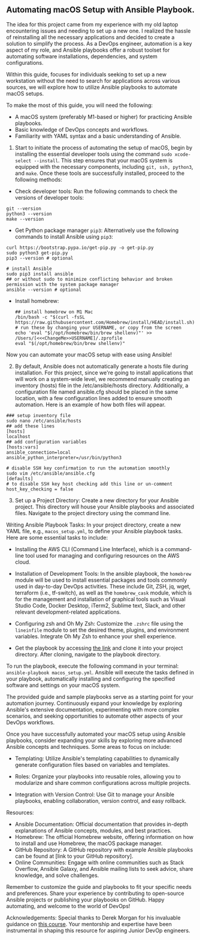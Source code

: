 ## Automating macOS Setup with Ansible Playbook.

The idea for this project came from my experience with my old laptop encountering issues and needing to set up a new one. I realized the hassle of reinstalling all the necessary applications and decided to create a solution to simplify the process. As a DevOps engineer, automation is a key aspect of my role, and Ansible playbooks offer a robust toolset for automating software installations, dependencies, and system configurations.

Within this guide, focuses for individuals seeking to set up a new workstation without the need to search for applications across various sources, we will explore how to utilize Ansible playbooks to automate macOS setups.

To make the most of this guide, you will need the following:

- A macOS system (preferably M1-based or higher) for practicing Ansible playbooks.
- Basic knowledge of DevOps concepts and workflows.
- Familiarity with YAML syntax and a basic understanding of Ansible.


1. Start to initiate the process of automating the setup of macOS, begin by installing the essential developer tools using the command `sudo xcode-select --install`. This step ensures that your macOS system is equipped with the necessary components, including `git, ssh, python3`, and `make`. Once these tools are successfully installed, proceed to the following methods:
  
  - Check developer tools:
   Run the following commands to check the versions of developer tools:
   ```
   git --version
   python3 --version
   make --version
   ```
  - Get Python package manager `pip3`:
   Alternatively use the following commands to install Ansible using `pip3`:
   ```
   curl https://bootstrap.pypa.io/get-pip.py -o get-pip.py
   sudo python3 get-pip.py
   pip3 --version # optional
   
   # install Ansible
   sudo pip3 install ansible
   ## or without sudo to minimize conflicting behavior and broken permission with the system package manager
   ansible --version # optional
   ```
- Install homebrew:
   ```
   ## install homebrew on M1 Mac
   /bin/bash -c "$(curl -fsSL https://raw.githubusercontent.com/Homebrew/install/HEAD/install.sh)"
   # run these by changing your USERNAME, or copy from the screen
   echo 'eval "$(/opt/homebrew/bin/brew shellenv)"' >> /Users/[<<<ChangeMe>>USERNAME]/.zprofile
   eval "$(/opt/homebrew/bin/brew shellenv)"
   ```
Now you can automate your macOS setup with ease using Ansible!

2. By default, Ansible does not automatically generate a hosts file during installation. For this project, since we're going to install applications that will work on a system-wide level, we recommend manually creating an inventory (hosts) file in the /etc/ansible/hosts directory. Additionally, a configuration file named ansible.cfg  should be placed in the same location, with a few configuration lines added to ensure smooth automation. Here is an example of how both files will appear.
```
### setup inventory file
sudo nano /etc/ansible/hosts
## add these lines
[hosts]
localhost
## add configuration variables
[hosts:vars]
ansible_connection=local
ansible_python_interpreter=/usr/bin/python3
 
# disable SSH key confirmation to run the automation smoothly
sudo vim /etc/ansible/ansible.cfg
[defaults]
# to disable SSH key host checking add this line or un-comment
host_key_checking = false
```

3. Set up a Project Directory: Create a new directory for your Ansible project. This directory will house your Ansible playbooks and associated files. Navigate to the project directory using the command line.

Writing Ansible Playbook Tasks:
In your project directory, create a new YAML file, e.g., `macos_setup.yml`, to define your Ansible playbook tasks. Here are some essential tasks to include:

- Installing the AWS CLI (Command Line Interface), which is a command-line tool used for managing and configuring resources on the AWS cloud.

- Installation of Development Tools: In the ansible playbook, the `homebrew` module will be used to install essential packages and tools commonly used in day-to-day DevOps activities. These include Git, ZSH, jq, wget, terraform (i.e., tf-switch), as well as the `homebrew_cask` module, which is for the management and installation of graphical tools such as Visual Studio Code, Docker Desktop, iTerm2, Sublime text, Slack, and other relevant development-related applications.

- Configuring zsh and Oh My Zsh: Customize the `.zshrc` file using the `lineinfile` module to set the desired theme, plugins, and environment variables. Integrate Oh My Zsh to enhance your shell experience.

- Get the playbook by accessing [the link]() and clone it into your project directory. After cloning, navigate to the playbook directory.

To run the playbook, execute the following command in your terminal: `ansible-playbook macos_setup.yml`. Ansible will execute the tasks defined in your playbook, automatically installing and configuring the specified software and settings on your macOS system.

The provided guide and sample playbooks serve as a starting point for your automation journey. Continuously expand your knowledge by exploring Ansible's extensive documentation, experimenting with more complex scenarios, and seeking opportunities to automate other aspects of your DevOps workflows.

Once you have successfully automated your macOS setup using Ansible playbooks, consider expanding your skills by exploring more advanced Ansible concepts and techniques. Some areas to focus on include:

- Templating: Utilize Ansible's templating capabilities to dynamically generate configuration files based on variables and templates.

- Roles: Organize your playbooks into reusable roles, allowing you to modularize and share common configurations across multiple projects.

- Integration with Version Control: Use Git to manage your Ansible playbooks, enabling collaboration, version control, and easy rollback.

Resources:
- Ansible Documentation: Official documentation that provides in-depth explanations of Ansible concepts, modules, and best practices.
- Homebrew: The official Homebrew website, offering information on how to install and use Homebrew, the macOS package manager.
- GitHub Repository: A GitHub repository with example Ansible playbooks can be found at [link to your GitHub repository].
- Online Communities: Engage with online communities such as Stack Overflow, Ansible Galaxy, and Ansible mailing lists to seek advice, share knowledge, and solve challenges.

Remember to customize the guide and playbooks to fit your specific needs and preferences. Share your experience by contributing to open-source Ansible projects or publishing your playbooks on GitHub. Happy automating, and welcome to the world of DevOps!

Acknowledgements:
Special thanks to Derek Morgan for his invaluable guidance on [this course](https://www.udemy.com/course/devops-in-the-cloud/). Your mentorship and expertise have been instrumental in shaping this resource for aspiring Junior DevOp engineers.
